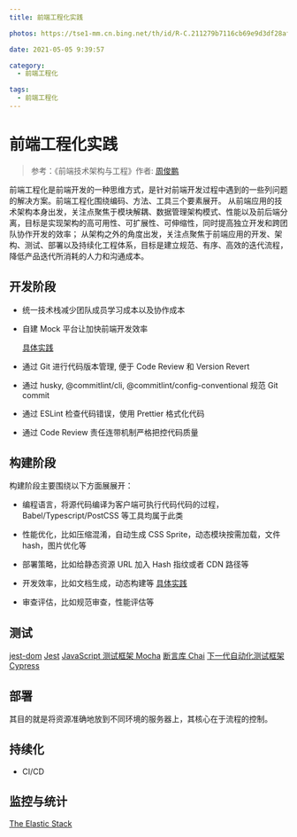 ```yaml
---
title: 前端工程化实践

photos: https://tse1-mm.cn.bing.net/th/id/R-C.211279b7116cb69e9d3df28af623c53e?rik=Oeyz5ulsggCTMg&riu=http%3a%2f%2fimg.zcool.cn%2fcommunity%2f018f18591910cca801216a3eb6354f.jpg%401280w_1l_2o_100sh.jpg&ehk=uvGS8C%2b4yaq3vvhFiHLSsKqZ2u2zuu9UQ1Wt9JQ8IU8%3d&risl=&pid=ImgRaw

date: 2021-05-05 9:39:57

category:
  - 前端工程化

tags:
  - 前端工程化
---
```


# 前端工程化实践

> 参考：《前端技术架构与工程》作者: [周俊鹏](https://book.douban.com/search/周俊鹏)

前端工程化是前端开发的一种思维方式，是针对前端开发过程中遇到的一些列问题的解决方案。前端工程化围绕编码、方法、工具三个要素展开。
从前端应用的技术架构本身出发，关注点聚焦于模块解耦、数据管理架构模式、性能以及前后端分离，目标是实现架构的高可用性、可扩展性、可伸缩性，同时提高独立开发和跨团队协作开发的效率；
从架构之外的角度出发，关注点聚焦于前端应用的开发、架构、测试、部署以及持续化工程体系，目标是建立规范、有序、高效的迭代流程，降低产品迭代所消耗的人力和沟通成本。

## 开发阶段

- 统一技术栈减少团队成员学习成本以及协作成本

- 自建 Mock 平台让加快前端开发效率

  [具体实践](https://github.com/Matthrews/mock_server)

- 通过 Git 进行代码版本管理, 便于 Code Review 和 Version Revert

- 通过 husky, @commitlint/cli, @commitlint/config-conventional 规范 Git commit

- 通过 ESLint 检查代码错误，使用 Prettier 格式化代码

- 通过 Code Review 责任连带机制严格把控代码质量

## 构建阶段

构建阶段主要围绕以下方面展展开：

- 编程语言，将源代码编译为客户端可执行代码代码的过程，Babel/Typescript/PostCSS 等工具均属于此类

- 性能优化，比如压缩混淆，自动生成 CSS Sprite，动态模块按需加载，文件 hash，图片优化等

- 部署策略，比如给静态资源 URL 加入 Hash 指纹或者 CDN 路径等

- 开发效率，比如文档生成，动态构建等
  [具体实践](https://github.com/Matthrews/typescript-doc-gen)

- 审查评估，比如规范审查，性能评估等

## 测试

[jest-dom](https://testing-library.com/docs/ecosystem-jest-dom/)
[Jest](https://www.jestjs.cn/)
[JavaScript 测试框架 Mocha](https://mochajs.cn/)
[断言库 Chai](https://www.chaijs.com/)
[下一代自动化测试框架 Cypress](https://www.cypress.io/)

## 部署

其目的就是将资源准确地放到不同环境的服务器上，其核心在于流程的控制。

## 持续化

- CI/CD

## 监控与统计

[The Elastic Stack](https://www.elastic.co/cn/elastic-stack/)
